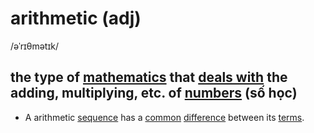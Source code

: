 # arithmetic (adj)

/əˈrɪθmətɪk/

## the type of [mathematics](mathematics-n.md#the-study-of-numbers-and-shapes-toán-học-môn-toán) that [deals with]() the adding, multiplying, etc. of [numbers](number-n.md#a-word-or-symbol-that-represents-an-amount-or-a-quantity-số) (số học)

- A arithmetic [sequence](sequence-n.md#an-orderred-set-of-numbers-events-actions-etc-chuỗi-dãy) has a [common](common-adj.md#shared-by-or-belonging-to-two-or-more-peoplethings-or-by-the-peoplethings-in-a-group-chung) [difference](difference-n.md#the-amount-that-something-is-greater-or-smaller-than-something-else-hiệu) between its [terms](term-n.md#each-of-the-various-parts-in-a-series-an-equation-etc-số-hạng).